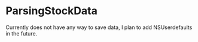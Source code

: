 # ParsingStockData

Currently does not have any way to save data, I plan to add NSUserdefaults in the future.